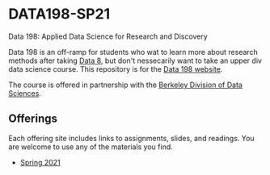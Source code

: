 <link rel="stylesheet" href="sp17/theme/css/main.css" />


# DATA198-SP21

Data 198: Applied Data Science for Research and Discovery

Data 198 is an off-ramp for students who wat to learn more about research methods after taking [Data 8](https://data8.org), but don't nessecarily want to take an upper div data science course. This repository is for the [Data 198 website](https://ds-modules.github.io/DATA198-SP21.github.io/).

<!--

The UC Berkeley Foundations of Data Science course combines three perspectives:
inferential thinking, computational thinking, and real-world relevance. Given
data arising from some real-world phenomenon, how does one analyze that data so
as to understand that phenomenon? The course teaches critical concepts and
skills in computer programming and statistical inference, in conjunction with
hands-on analysis of real-world datasets, including economic data, document
collections, geographical data, and social networks. It delves into social
issues surrounding data analysis such as privacy and design.

-->

The course is offered in partnership with the [Berkeley Division of Data Sciences](http://data.berkeley.edu).

## Offerings

Each offering site includes links to assignments, slides, and readings.
You are welcome to use any of the materials you find.

- [Spring 2021](sp21)
